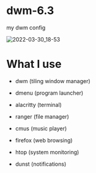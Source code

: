 # dwm-6.3
my dwm config

![2022-03-30_18-53](https://user-images.githubusercontent.com/95656575/160896759-53a182e0-0a2d-4dba-9a00-ac8fdeeddb2d.png)

# What I use

- dwm (tiling window manager)
  
- dmenu (program launcher)
  
- alacritty (terminal)
  
- ranger (file manager)
  
- cmus (music player)
  
- firefox (web browsing)
  
- htop (system monitoring)
  
- dunst (notifications)
